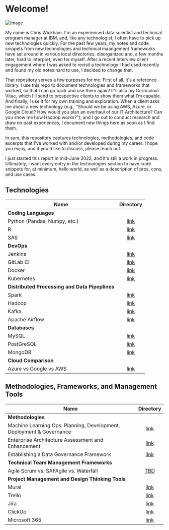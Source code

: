 # Welcome! 

![image](https://user-images.githubusercontent.com/28079568/174338359-b53eaf9e-9060-45f9-ac77-352da29c0cb5.png)

My name is Chris Wickham. I'm an experienced data scientist and technical program manager at IBM, and, like any technologist, I often have to pick up new technologies quickly. For the past few years, my notes and code snippets from new technologies and technical maangement frameworks have sat around in various local directories, disorganized and, a few months later, hard to interpret, even for myself. After a recent interview client engagement where I was asked to revisit a technology I had used recently and found my old notes hard to use, I decided to change that. 

That repository serves a few purposes for me. First of all, it's a reference library. I use this repo to document technologies and frameworks that worked, so that I can go back and use them again! It's also my Curriculum Vitae, which I'll send to prospective clients to show them what I'm capable. And finally, I use it for my own training and exploration. When a client asks me about a new technology (e.g., "Should we be using AWS, Azure, or Google Cloud? How would you plan an overhaul of our IT Architecture? Can you show me how Hadoop works?"), and I go out to conduct research and draw on past experiences, I document new things here as soon as I find them. 

In sum, this repository captures technologies, methodologies, and code excerpts that I've worked with and/or developed during my career. I hope you enjoy, and if you'd like to discuss, please reach out. 

I just started this report in mid-June 2022, and it's still a work in progress. Ultimately, I want every entry in the technologies section to have code snippets for, at minimum, hello world, as well as a description of pros, cons, and use cases. 

## Technologies
| Name        | Directory   
| ------------- |:-------------:| 
| **Coding Languages**|
| Python (Pandas, Numpy, etc.)| [link](Technologies/Python.md)  |
| R | [link](Technologies/Python.md)  |
| SAS | [link](Technologies/Python.md)  |
| **DevOps**||
| Jenkins| [link](Technologies/Python.md)  |
| GitLab CI | [link](Technologies/Python.md)  |
| Docker | [link](Technologies/Python.md)  |
| Kubernetes| [link](Technologies/Python.md)  |
| **Distributed Processing and Data Pipeplines** ||
| Spark| [link](Technologies/Python.md)  |
| Hadoop | [link](Technologies/Python.md)  |
| Kafka | [link](Technologies/Python.md)  |
| Apache Airflow| [link](Technologies/Python.md)  |
| **Databases** ||
| MySQL| [link](Technologies/Python.md)  |
| PostGreSQL | [link](Technologies/Python.md)  |
| MongoDB | [link](Technologies/Python.md)  |
| **Cloud Comparison**||
| Azure vs Google vs AWS| [link](Technologies/Python.md)  |





## Methodologies, Frameworks, and Management Tools
| Name        | Directory   
| ------------- |:-------------:| 
| **Methodologies** ||
| Machine Learning Ops: Planning, Development, Deployment & Governance|[link](Methodologies_Frameworks_MgmtTools/Microsoft_365.md)|
| Enterprise Architecture Assessment and Enhancement|[link](Methodologies_Frameworks_MgmtTools/Microsoft_365.md)|
| Establishing a Data Governance Framework|[link](Methodologies_Frameworks_MgmtTools/Microsoft_365.md)|
| **Technical Team Management Frameworks**||
| Agile Scrum vs. SAFAgile vs. Waterfall | [TBD](Methodologies_Frameworks_MgmtTools/Microsoft_365.md) |
| **Project Management and Design Thinking Tools**||
| Mural | [link](Methodologies_Frameworks_MgmtTools/Microsoft_365.md)  |
| Trello | [link](Methodologies_Frameworks_MgmtTools/Microsoft_365.md)  |
| Jira | [link](Methodologies_Frameworks_MgmtTools/Microsoft_365.md)  |
| ClickUp| [link](Methodologies_Frameworks_MgmtTools/Microsoft_365.md)  |
| Microsoft 365| [link](Methodologies_Frameworks_MgmtTools/Microsoft_365.md)  |
